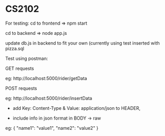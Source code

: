 # CS2102
For testing:
cd to frontend => npm start

cd to backend => node app.js

update db.js in backend to fit your own (currently using test inserted with pizza.sql



Test using postman:

GET requests 

eg: http://localhost:5000/rider/getData


POST requests 

eg: http://localhost:5000/rider/insertData

- add Key: Content-Type & Value: application/json to HEADER,

- include info in json format in BODY -> raw

eg: 
{
"name1": "value1",
"name2": "value2"
}
